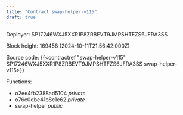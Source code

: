 ```yaml
---
title: "Contract swap-helper-v115"
draft: true
---
```

Deployer: SP17246WXJ5XXR1P8ZRBEVT9JMPSHTFZS6JFRA3SS


 



Block height: 169458 (2024-10-11T21:56:42.000Z)

Source code: {{<contractref "swap-helper-v115" SP17246WXJ5XXR1P8ZRBEVT9JMPSHTFZS6JFRA3SS swap-helper-v115>}}

Functions:

* o2ee4fb2388ad5104 _private_
* o76c0dbe41b8c1e62 _private_
* swap-helper _public_
